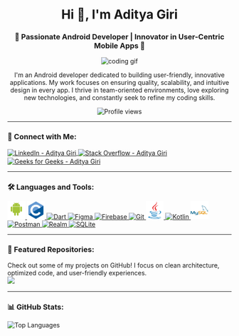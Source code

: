 <h1 align="center">Hi 👋, I'm Aditya Giri</h1>

<h3 align="center">🚀 Passionate Android Developer | Innovator in User-Centric Mobile Apps 🚀</h3>

<div align="center">
  <img src="https://i.giphy.com/media/v1.Y2lkPTc5MGI3NjExeW14a3hwNjhycm5scXgydGRxbDJyZ2J0ZmxhZHB4M21wdzAyNXduNiZlcD12MV9pbnRlcm5hbF9naWZfYnlfaWQmY3Q9cw/RhMmGFlRGT1UtgGTaD/giphy.gif" alt="coding gif" width="400" height="auto"/>
</div>
<p align="center">
  I'm an Android developer dedicated to building user-friendly, innovative applications. My work focuses on ensuring quality, scalability, and intuitive design in every app. I thrive in team-oriented environments, love exploring new technologies, and constantly seek to refine my coding skills.
</p>
<p align="center">
  <img src="https://komarev.com/ghpvc/?username=aditya-giri1234&label=Profile%20views&color=0e75b6&style=flat" alt="Profile views" />
</p>

---

### 🔗 Connect with Me:
<p align="left">
  <a href="https://www.linkedin.com/in/aditya-giri-901a02226/" target="_blank">
    <img align="center" src="https://raw.githubusercontent.com/rahuldkjain/github-profile-readme-generator/master/src/images/icons/Social/linked-in-alt.svg" alt="LinkedIn - Aditya Giri" height="30" width="40" />
  </a>
  <a href="https://stackoverflow.com/users/17464278/aditya-giri" target="_blank">
    <img align="center" src="https://raw.githubusercontent.com/rahuldkjain/github-profile-readme-generator/master/src/images/icons/Social/stack-overflow.svg" alt="Stack Overflow - Aditya Giri" height="30" width="40" />
  </a>
  <a href="https://www.geeksforgeeks.org/user/aditya_giri/" target="_blank">
    <img align="center" src="https://raw.githubusercontent.com/rahuldkjain/github-profile-readme-generator/master/src/images/icons/Social/geeks-for-geeks.svg" alt="Geeks for Geeks - Aditya Giri" height="30" width="40" />
  </a>
</p>

---

### 🛠️ Languages and Tools:
<p align="left">
  <a href="https://developer.android.com" target="_blank" rel="noreferrer">
    <img src="https://raw.githubusercontent.com/devicons/devicon/master/icons/android/android-original-wordmark.svg" alt="Android" width="40" height="40"/>
  </a>
  <a href="https://www.cprogramming.com/" target="_blank" rel="noreferrer">
    <img src="https://raw.githubusercontent.com/devicons/devicon/master/icons/c/c-original.svg" alt="C" width="40" height="40"/>
  </a>
  <a href="https://dart.dev" target="_blank" rel="noreferrer">
    <img src="https://www.vectorlogo.zone/logos/dartlang/dartlang-icon.svg" alt="Dart" width="40" height="40"/>
  </a>
  <a href="https://www.figma.com/" target="_blank" rel="noreferrer">
    <img src="https://www.vectorlogo.zone/logos/figma/figma-icon.svg" alt="Figma" width="40" height="40"/>
  </a>
  <a href="https://firebase.google.com/" target="_blank" rel="noreferrer">
    <img src="https://www.vectorlogo.zone/logos/firebase/firebase-icon.svg" alt="Firebase" width="40" height="40"/>
  </a>
  <a href="https://git-scm.com/" target="_blank" rel="noreferrer">
    <img src="https://www.vectorlogo.zone/logos/git-scm/git-scm-icon.svg" alt="Git" width="40" height="40"/>
  </a>
  <a href="https://www.java.com" target="_blank" rel="noreferrer">
    <img src="https://raw.githubusercontent.com/devicons/devicon/master/icons/java/java-original.svg" alt="Java" width="40" height="40"/>
  </a>
  <a href="https://kotlinlang.org" target="_blank" rel="noreferrer">
    <img src="https://www.vectorlogo.zone/logos/kotlinlang/kotlinlang-icon.svg" alt="Kotlin" width="40" height="40"/>
  </a>
  <a href="https://www.mysql.com/" target="_blank" rel="noreferrer">
    <img src="https://raw.githubusercontent.com/devicons/devicon/master/icons/mysql/mysql-original-wordmark.svg" alt="MySQL" width="40" height="40"/>
  </a>
  <a href="https://postman.com" target="_blank" rel="noreferrer">
    <img src="https://www.vectorlogo.zone/logos/getpostman/getpostman-icon.svg" alt="Postman" width="40" height="40"/>
  </a>
  <a href="https://realm.io/" target="_blank" rel="noreferrer">
    <img src="https://raw.githubusercontent.com/bestofjs/bestofjs-webui/8665e8c267a0215f3159df28b33c365198101df5/public/logos/realm.svg" alt="Realm" width="40" height="40"/>
  </a>
  <a href="https://www.sqlite.org/" target="_blank" rel="noreferrer">
    <img src="https://www.vectorlogo.zone/logos/sqlite/sqlite-icon.svg" alt="SQLite" width="40" height="40"/>
  </a>
</p>

---

### 📂 Featured Repositories:
<p>
  Check out some of my projects on GitHub! I focus on clean architecture, optimized code, and user-friendly experiences.
  <br>
  <a href="https://github.com/Aditya-Giri1234?tab=repositories" target="_blank">
    <img src="https://img.shields.io/badge/-Explore%20My%20Repositories-181717?style=for-the-badge&logo=github&logoColor=white"/>
  </a>
</p>

---

### 📊 GitHub Stats:
<p>
  <img align="left" src="https://github-readme-stats.vercel.app/api/top-langs?username=aditya-giri1234&show_icons=true&locale=en&layout=compact" alt="Top Languages" />
</p>

<!--<p>
  <img align="center" src="https://github-readme-stats.vercel.app/api?username=aditya-giri1234&show_icons=true&locale=en" alt="GitHub Stats" />
</p> -->
